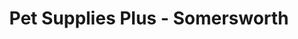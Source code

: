 ---
title: "Pet Supplies Plus - Somersworth"
url: /somersworth/pet-supplies-plus-somersworth/
shop: pet grooming
---